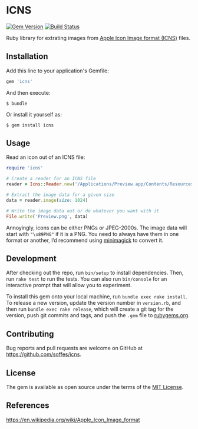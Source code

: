 # ICNS

[![Gem Version](https://img.shields.io/gem/v/icns.svg)](http://rubygems.org/gems/icns)
[![Build Status](https://travis-ci.com/soffes/icns.svg?branch=master)](https://travis-ci.com/soffes/icns)

Ruby library for extrating images from [Apple Icon Image format (ICNS)](https://en.wikipedia.org/wiki/Apple_Icon_Image_format) files.


## Installation

Add this line to your application's Gemfile:

```ruby
gem 'icns'
```

And then execute:

    $ bundle

Or install it yourself as:

    $ gem install icns


## Usage

Read an icon out of an ICNS file:

```ruby
require 'icns'

# Create a reader for an ICNS file
reader = Icns::Reader.new('/Applications/Preview.app/Contents/Resources/Preview.icns')

# Extract the image data for a given size
data = reader.image(size: 1024)

# Write the image data out or do whatever you want with it
File.write('Preview.png', data)
```

Annoyingly, icons can be either PNGs or JPEG-2000s. The image data will start with `"\x89PNG"` if it is a PNG. You need to always have them in one format or another, I’d recommend using [minimagick](https://github.com/minimagick/minimagick) to convert it.


## Development

After checking out the repo, run `bin/setup` to install dependencies. Then, run `rake test` to run the tests. You can also run `bin/console` for an interactive prompt that will allow you to experiment.

To install this gem onto your local machine, run `bundle exec rake install`. To release a new version, update the version number in `version.rb`, and then run `bundle exec rake release`, which will create a git tag for the version, push git commits and tags, and push the `.gem` file to [rubygems.org](https://rubygems.org).


## Contributing

Bug reports and pull requests are welcome on GitHub at https://github.com/soffes/icns.


## License

The gem is available as open source under the terms of the [MIT License](https://opensource.org/licenses/MIT).


## References

https://en.wikipedia.org/wiki/Apple_Icon_Image_format
